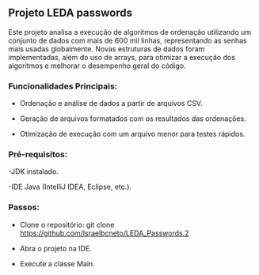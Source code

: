 ## Projeto LEDA passwords

Este projeto analisa a execução de algoritmos de ordenação utilizando um conjunto de dados com mais de 600 mil linhas, representando as senhas mais usadas globalmente. Novas estruturas de dados foram implementadas, além do uso de arrays, para otimizar a execução dos algoritmos e melhorar o desempenho geral do código.

### Funcionalidades Principais:

- Ordenação e análise de dados a partir de arquivos CSV.

- Geração de arquivos formatados com os resultados das ordenações.

- Otimização de execução com um arquivo menor para testes rápidos.

### Pré-requisitos:

-JDK instalado.

-IDE Java (IntelliJ IDEA, Eclipse, etc.).

### Passos:

- Clone o repositório: git clone https://github.com/Israelbcneto/LEDA_Passwords.2 

- Abra o projeto na IDE.

- Execute a classe Main.




